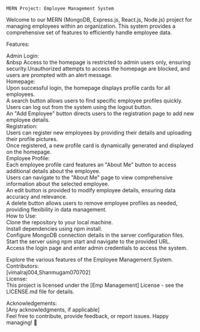 
                                                                                    MERN Project: Employee Management System
Welcome to our MERN (MongoDB, Express.js, React.js, Node.js) project for managing employees within an organization. This system provides a comprehensive set of features to efficiently handle employee data.

Features:

Admin Login:<br>
        &nbsp    Access to the homepage is restricted to admin users only, ensuring security.Unauthorized attempts to access the homepage are blocked, and users are prompted with an alert message.<br>
Homepage:<br>
          Upon successful login, the homepage displays profile cards for all employees.<br>
          A search button allows users to find specific employee profiles quickly.<br>
          Users can log out from the system using the logout button.<br>
          An "Add Employee" button directs users to the registration page to add new employee details.<br>
Registration:<br>
              Users can register new employees by providing their details and uploading their profile pictures.<br>
              Once registered, a new profile card is dynamically generated and displayed on the homepage.<br>
Employee Profile:<br>
                Each employee profile card features an "About Me" button to access additional details about the employee.<br>
                Users can navigate to the "About Me" page to view comprehensive information about the selected employee.<br>
                An edit button is provided to modify employee details, ensuring data accuracy and relevance.<br>
                A delete button allows users to remove employee profiles as needed, providing flexibility in data management.<br>
How to Use:<br>
          Clone the repository to your local machine.<br>
          Install dependencies using npm install.<br>
          Configure MongoDB connection details in the server configuration files.<br>
          Start the server using npm start and navigate to the provided URL.<br>
          Access the login page and enter admin credentials to access the system.<br>
        
Explore the various features of the Employee Management System.<br>
Contributors:<br>
[vimalraj004,Shanmugam070702]<br>
License:<br>
This project is licensed under the [Emp Management] License - see the LICENSE.md file for details.<br>

Acknowledgements:<br>
[Any acknowledgments, if applicable]<br>
Feel free to contribute, provide feedback, or report issues. Happy managing! 🚀<br>






